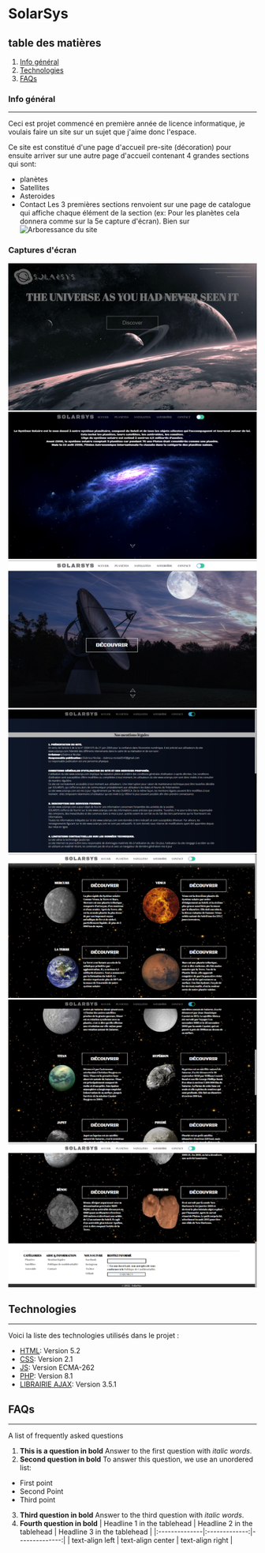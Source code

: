 # SolarSys
## table des matières
1. [Info général](#Info-général)
2. [Technologies](#technologies)
3. [FAQs](#faqs)
### Info général
***
Ceci est projet commencé en première année de licence informatique, je voulais faire un site sur un sujet que j'aime donc l'espace.

Ce site est constitué d'une page d'accueil pre-site (décoration) pour ensuite arriver sur une autre page d'accueil contenant 4 grandes sections qui sont:
- planètes
- Satellites
- Asteroides
- Contact
Les 3 premières sections renvoient sur une page de catalogue qui affiche chaque élément de la section (ex: Pour les planètes cela donnera comme sur la 5e capture d'écran).
Bien sur 
![Arboressance du site](ressources/screen/screen.PNG)
### Captures d'écran
![Page Index(première page)](ressources/screen/screen1.PNG)
![Page d'accueil](ressources/screen/screen2.PNG)
![Page d'accueil partie satellite](ressources/screen/screen3.PNG)
![Page mention légale (mode sombre)](ressources/screen/screen4.PNG)
![Page catalogue planètes (mode clair)](ressources/screen/screen5.PNG)
![Page catalogue satellites (mode sombre)](ressources/screen/screen6.PNG)
![Page catalogue asteroides (mode clair)](ressources/screen/screen7.PNG)
## Technologies
***
Voici la liste des technologies utilisés dans le projet :
* [HTML](https://en.wikipedia.org/wiki/HTML): Version 5.2
* [CSS](https://en.wikipedia.org/wiki/CSS): Version 2.1
* [JS](https://en.wikipedia.org/wiki/JavaScript): Version ECMA-262
* [PHP](https://www.php.net/downloads.php): Version 8.1
* [LIBRAIRIE AJAX](https://example.com): Version 3.5.1
## FAQs
***
A list of frequently asked questions
1. **This is a question in bold**
Answer to the first question with _italic words_. 
2. __Second question in bold__ 
To answer this question, we use an unordered list:
* First point
* Second Point
* Third point
3. **Third question in bold**
Answer to the third question with *italic words*.
4. **Fourth question in bold**
| Headline 1 in the tablehead | Headline 2 in the tablehead | Headline 3 in the tablehead |
|:--------------|:-------------:|--------------:|
| text-align left | text-align center | text-align right |
 

